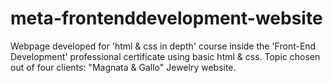 # meta-frontenddevelopment-website
Webpage developed for 'html &amp; css in depth' course inside the 'Front-End Development' professional certificate using basic html &amp; css.
Topic chosen out of four clients: "Magnata & Gallo" Jewelry website.

